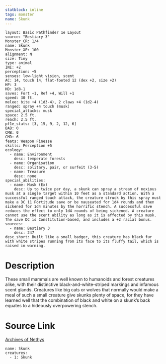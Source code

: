 ```yaml
---
statblock: inline
tags: monster
name: Skunk
---
```

```statblock
layout: Basic Pathfinder 1e Layout
source: "Bestiary 3"
Monster_CR: 1/4
name: Skunk
Monster_XP: 100
alignment: N
size: Tiny
type: animal
INI: +2
perception: +5
senses: low-light vision, scent
AC: 14, touch 14, flat-footed 12 (dex +2, size +2)
HP: 3
HD: 1d8-1
saves: Fort +1, Ref +4, Will +1
speed: 30 ft.
melee: bite +4 (1d3-4), 2 claws +4 (1d2-4)
ranged: spray +4 touch (musk)
special_attacks: musk
space: 2.5 ft.
reach: 2.5 ft.
pf1e_stats: [3, 15, 9, 2, 12, 6]
BAB: 0
CMB: 0
CMD: 6
feats: Weapon Finesse
skills: Perception +5
ecology:
  - name: Environment
    desc: temperate forests
  - name: Organisation
    desc: solitary, pair, or surfeit (3-5)
  - name: Treasure
    desc: none
special_abilities:
  - name: Musk (Ex)
    desc: Up to twice per day, a skunk can spray a stream of noxious musk at a single target within 10 feet as a standard action. With a successful ranged touch attack, the creature struck by this spray must make a DC 11 Fortitude save or be nauseated for 1d4 rounds and then sickened for 1d4 minutes by the horrific stench. A successful save reduces the effect to only 1d4 rounds of being sickened. A creature cannot use the scent ability as long as it is affected by this musk. The save DC is Constitution-based, and includes a +2 racial bonus.
sources:
  - name: Bestiary 3
    desc: 247
desc_short: Built like a small badger, this creature has black fur with white stripes running from its face to its fluffy tail, which is raised in warning.
```
# Description
These small mammals are well known to humanoids and forest creatures alike, with their distinctive black-and-white-striped markings and infamous scent glands. Creatures like big cats or wolves that normally would make a meal of such a small creature give skunks plenty of space, for they have learned well that the combination of black and white on a skunk’s back equates to a hideously overpowering stench.
# Source Link
[Archives of Nethys](https://aonprd.com/MonsterDisplay.aspx?ItemName=Skunk)
```encounter-table
name: Skunk
creatures:
  - 1: Skunk
```
